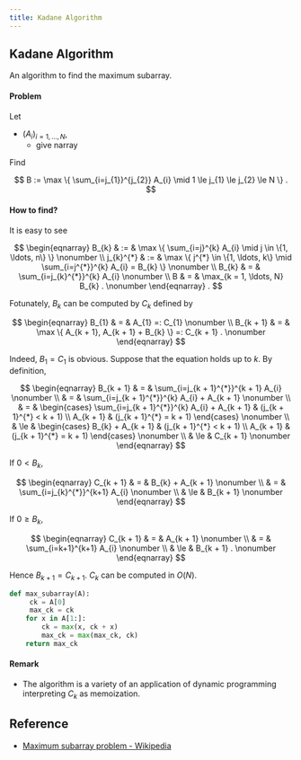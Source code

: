 ```yaml
---
title: Kadane Algorithm
---
```


## Kadane Algorithm
An algorithm to find the maximum subarray.

#### Problem
Let

* $(A_{i})_{i=1,\ldots,N}$,
    * give narray

Find

$$
    B
    :=
    \max
    \{
        \sum_{i=j_{1}}^{j_{2}}
            A_{i}
        \mid
        1
        \le
        j_{1} \le j_{2}
        \le
        N
    \}
    .
$$

#### How to find?

It is easy to see

$$
\begin{eqnarray}
    B_{k}
    & := &
        \max
        \{
            \sum_{i=j}^{k}
                A_{i}
            \mid
            j \in \{1, \ldots, n\}
        \}
    \nonumber
    \\
    j_{k}^{*}
    & := &
        \max
        \{
            j^{*} \in \{1, \ldots, k\}
            \mid
            \sum_{i=j^{*}}^{k}
                A_{i}
            =
            B_{k}
        \}
    \nonumber
    \\
    B_{k}
    & = &
        \sum_{i=j_{k}^{*}}^{k}
            A_{i}
    \nonumber
    \\
    B
    & = &
        \max_{k = 1, \ldots, N}
            B_{k}
    .
    \nonumber
\end{eqnarray}
    .
$$

Fotunately, $B_{k}$ can be computed by $C_{k}$ defined by

$$
\begin{eqnarray}
    B_{1}
    & = &
        A_{1}
        =:
        C_{1}
    \nonumber
    \\
    B_{k + 1}
    & = &
        \max
        \{
            A_{k + 1},
            A_{k + 1} + B_{k}
        \}
        =:
        C_{k + 1}
    .
    \nonumber
\end{eqnarray}
$$

Indeed, $B_{1} = C_{1}$ is obvious.
Suppose that the equation holds up to $k$.
By definition,

$$
\begin{eqnarray}
    B_{k + 1}
    & = &
        \sum_{i=j_{k + 1}^{*}}^{k + 1}
            A_{i}
    \nonumber
    \\
    & = &
        \sum_{i=j_{k + 1}^{*}}^{k}
            A_{i}
        +
        A_{k + 1}
    \nonumber
    \\
    & = &
        \begin{cases}
            \sum_{i=j_{k + 1}^{*}}^{k}
                A_{i}
            +
            A_{k + 1}
            &
                (j_{k + 1}^{*} < k + 1)
            \\
            A_{k + 1}
            &
                (j_{k + 1}^{*} = k + 1)
        \end{cases}
    \nonumber
    \\
    & \le &
        \begin{cases}
            B_{k}
            +
            A_{k + 1}
            &
                (j_{k + 1}^{*} < k + 1)
            \\
            A_{k + 1}
            &
                (j_{k + 1}^{*} = k + 1)
        \end{cases}
    \nonumber
    \\
    & \le &
        C_{k + 1}
    \nonumber
\end{eqnarray}
$$

If $0 < B_{k}$,

$$
\begin{eqnarray}
    C_{k + 1}
    & = &
        B_{k}
        +
        A_{k + 1}
    \nonumber
    \\
    & = &
        \sum_{i=j_{k}^{*}}^{k+1}
            A_{i}
    \nonumber
    \\
    & \le &
        B_{k + 1}
    \nonumber
\end{eqnarray}
$$

If $0 \ge B_{k}$,

$$
\begin{eqnarray}
    C_{k + 1}
    & = &
        A_{k + 1}
    \nonumber
    \\
    & = &
        \sum_{i=k+1}^{k+1}
            A_{i}
    \nonumber
    \\
    & \le &
        B_{k + 1}
    .
    \nonumber
\end{eqnarray}
$$

Hence $B_{k + 1} = C_{k + 1}$.
$C_{k}$ can be computed in $O(N)$.


```python
def max_subarray(A):
     ck = A[0]
     max_ck = ck
    for x in A[1:]:
        ck = max(x, ck + x)
        max_ck = max(max_ck, ck)
    return max_ck
```

#### Remark
* The algorithm is a variety of an application of dynamic programming interpreting $C_{k}$ as memoization.


## Reference
* [Maximum subarray problem \- Wikipedia](https://en.wikipedia.org/wiki/Maximum_subarray_problem)
